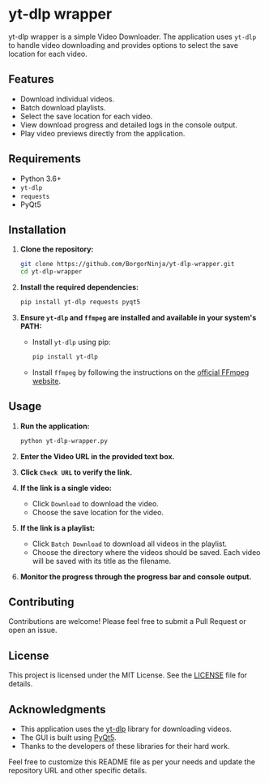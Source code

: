 # yt-dlp wrapper

yt-dlp wrapper is a simple Video Downloader. The application uses `yt-dlp` to handle video downloading and provides options to select the save location for each video.

## Features

- Download individual videos.
- Batch download playlists.
- Select the save location for each video.
- View download progress and detailed logs in the console output.
- Play video previews directly from the application.

## Requirements

- Python 3.6+
- `yt-dlp`
- `requests`
- PyQt5

## Installation

1. **Clone the repository:**

   ```bash
   git clone https://github.com/BorgorNinja/yt-dlp-wrapper.git
   cd yt-dlp-wrapper
   ```

2. **Install the required dependencies:**

   ```bash
   pip install yt-dlp requests pyqt5
   ```

3. **Ensure `yt-dlp` and `ffmpeg` are installed and available in your system's PATH:**

   - Install `yt-dlp` using pip:
     ```bash
     pip install yt-dlp
     ```

   - Install `ffmpeg` by following the instructions on the [official FFmpeg website](https://ffmpeg.org/download.html).

## Usage

1. **Run the application:**

   ```bash
   python yt-dlp-wrapper.py
   ```

2. **Enter the Video URL in the provided text box.**

3. **Click `Check URL` to verify the link.**

4. **If the link is a single video:**
   - Click `Download` to download the video.
   - Choose the save location for the video.

5. **If the link is a playlist:**
   - Click `Batch Download` to download all videos in the playlist.
   - Choose the directory where the videos should be saved. Each video will be saved with its title as the filename.

6. **Monitor the progress through the progress bar and console output.**

## Contributing

Contributions are welcome! Please feel free to submit a Pull Request or open an issue.

## License

This project is licensed under the MIT License. See the [LICENSE](LICENSE) file for details.

## Acknowledgments

- This application uses the [yt-dlp](https://github.com/yt-dlp/yt-dlp) library for downloading videos.
- The GUI is built using [PyQt5](https://riverbankcomputing.com/software/pyqt/intro).
- Thanks to the developers of these libraries for their hard work.



Feel free to customize this README file as per your needs and update the repository URL and other specific details.
